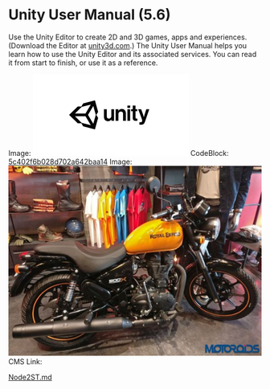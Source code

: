  
# Unity User Manual (5.6) 
 Use the Unity Editor to create 2D and 3D games, apps and experiences. (Download the Editor at [unity3d.com](http://unity3d.com/unity).) 
 The Unity User Manual helps you learn how to use the Unity Editor and its associated services. You can read it from start to finish, or use it as a reference. 
 
 Image: 
 ![abc](Images/DW5a963922d2f2b83b4ce3e9c6_5c3837a4ed64cc1190cbf819.png) 
 CodeBlock: 
 [5c402f6b028d702a642baa14](Examples/TG2_5c402f6b028d702a642baa14.cs) 
 Image: 
 ![abc](Images/RoyalEnfiled2_5c384278ed64cc1190cbf8f1.png) 
 CMS Link: 
 
 [Node2ST.md](Node2ST.md) 
 

